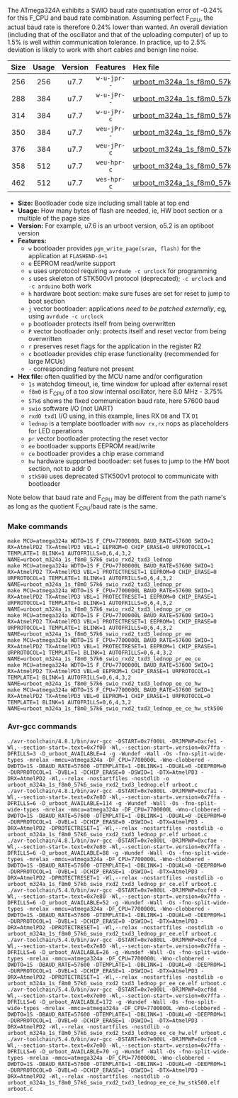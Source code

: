 The ATmega324A exhibits a SWIO baud rate quantisation error of -0.24% for this F_CPU and baud rate combination. Assuming perfect F<sub>CPU</sub>, the actual baud rate is therefore 0.24% lower than wanted. An overall deviation (including that of the oscillator and that of the uploading computer) of up to 1.5% is well within communication tolerance. In practice, up to 2.5% deviation is likely to work with short cables and benign line noise.

|Size|Usage|Version|Features|Hex file|
|:-:|:-:|:-:|:-:|:--|
|256|256|u7.7|`w-u-jpr--`|[urboot_m324a_1s_f8m0_57k6_swio_rxd2_txd3_lednop.hex](https://raw.githubusercontent.com/stefanrueger/urboot.hex/main/mcus/atmega324a/watchdog_1_s/internal_oscillator_f-3.75%25/%2B8m000000_hz/%2B%2B57k6_baud/uart1_rxd2_txd3/lednop/urboot_m324a_1s_f8m0_57k6_swio_rxd2_txd3_lednop.hex)|
|288|384|u7.7|`w-u-jPr--`|[urboot_m324a_1s_f8m0_57k6_swio_rxd2_txd3_lednop_pr.hex](https://raw.githubusercontent.com/stefanrueger/urboot.hex/main/mcus/atmega324a/watchdog_1_s/internal_oscillator_f-3.75%25/%2B8m000000_hz/%2B%2B57k6_baud/uart1_rxd2_txd3/lednop/urboot_m324a_1s_f8m0_57k6_swio_rxd2_txd3_lednop_pr.hex)|
|314|384|u7.7|`w-u-jPr-c`|[urboot_m324a_1s_f8m0_57k6_swio_rxd2_txd3_lednop_pr_ce.hex](https://raw.githubusercontent.com/stefanrueger/urboot.hex/main/mcus/atmega324a/watchdog_1_s/internal_oscillator_f-3.75%25/%2B8m000000_hz/%2B%2B57k6_baud/uart1_rxd2_txd3/lednop/urboot_m324a_1s_f8m0_57k6_swio_rxd2_txd3_lednop_pr_ce.hex)|
|350|384|u7.7|`weu-jPr--`|[urboot_m324a_1s_f8m0_57k6_swio_rxd2_txd3_lednop_pr_ee.hex](https://raw.githubusercontent.com/stefanrueger/urboot.hex/main/mcus/atmega324a/watchdog_1_s/internal_oscillator_f-3.75%25/%2B8m000000_hz/%2B%2B57k6_baud/uart1_rxd2_txd3/lednop/urboot_m324a_1s_f8m0_57k6_swio_rxd2_txd3_lednop_pr_ee.hex)|
|376|384|u7.7|`weu-jPr-c`|[urboot_m324a_1s_f8m0_57k6_swio_rxd2_txd3_lednop_pr_ee_ce.hex](https://raw.githubusercontent.com/stefanrueger/urboot.hex/main/mcus/atmega324a/watchdog_1_s/internal_oscillator_f-3.75%25/%2B8m000000_hz/%2B%2B57k6_baud/uart1_rxd2_txd3/lednop/urboot_m324a_1s_f8m0_57k6_swio_rxd2_txd3_lednop_pr_ee_ce.hex)|
|358|512|u7.7|`weu-hpr-c`|[urboot_m324a_1s_f8m0_57k6_swio_rxd2_txd3_lednop_ee_ce_hw.hex](https://raw.githubusercontent.com/stefanrueger/urboot.hex/main/mcus/atmega324a/watchdog_1_s/internal_oscillator_f-3.75%25/%2B8m000000_hz/%2B%2B57k6_baud/uart1_rxd2_txd3/lednop/urboot_m324a_1s_f8m0_57k6_swio_rxd2_txd3_lednop_ee_ce_hw.hex)|
|462|512|u7.7|`wes-hpr-c`|[urboot_m324a_1s_f8m0_57k6_swio_rxd2_txd3_lednop_ee_ce_hw_stk500.hex](https://raw.githubusercontent.com/stefanrueger/urboot.hex/main/mcus/atmega324a/watchdog_1_s/internal_oscillator_f-3.75%25/%2B8m000000_hz/%2B%2B57k6_baud/uart1_rxd2_txd3/lednop/urboot_m324a_1s_f8m0_57k6_swio_rxd2_txd3_lednop_ee_ce_hw_stk500.hex)|

- **Size:** Bootloader code size including small table at top end
- **Usage:** How many bytes of flash are needed, ie, HW boot section or a multiple of the page size
- **Version:** For example, u7.6 is an urboot version, o5.2 is an optiboot version
- **Features:**
  + `w` bootloader provides `pgm_write_page(sram, flash)` for the application at `FLASHEND-4+1`
  + `e` EEPROM read/write support
  + `u` uses urprotocol requiring `avrdude -c urclock` for programming
  + `s` uses skeleton of STK500v1 protocol (deprecated); `-c urclock` and `-c arduino` both work
  + `h` hardware boot section: make sure fuses are set for reset to jump to boot section
  + `j` vector bootloader: applications *need to be patched externally*, eg, using `avrdude -c urclock`
  + `p` bootloader protects itself from being overwritten
  + `P` vector bootloader only: protects itself and reset vector from being overwritten
  + `r` preserves reset flags for the application in the register R2
  + `c` bootloader provides chip erase functionality (recommended for large MCUs)
  + `-` corresponding feature not present
- **Hex file:** often qualified by the MCU name and/or configuration
  + `1s` watchdog timeout, ie, time window for upload after external reset
  + `f8m0` is F<sub>CPU</sub> of a too slow internal oscillator, here 8.0 MHz - 3.75%
  + `57k6` shows the fixed communication baud rate, here 57600 baud
  + `swio` software I/O (not UART)
  + `rxd0 txd1` I/O using, in this example, lines RX `D0` and TX `D1`
  + `lednop` is a template bootloader with `mov rx,rx` nops as placeholders for LED operations
  + `pr` vector bootloader protecting the reset vector
  + `ee` bootloader supports EEPROM read/write
  + `ce` bootloader provides a chip erase command
  + `hw` hardware supported bootloader: set fuses to jump to the HW boot section, not to addr 0
  + `stk500` uses deprecated STK500v1 protocol to communicate with bootloader


Note below that baud rate and F<sub>CPU</sub> may be different from the path name's as long as the quotient F<sub>CPU</sub>/baud rate is the same.

### Make commands
```
make MCU=atmega324a WDTO=1S F_CPU=7700000L BAUD_RATE=57600 SWIO=1 RX=AtmelPD2 TX=AtmelPD3 VBL=1 EEPROM=0 CHIP_ERASE=0 URPROTOCOL=1 TEMPLATE=1 BLINK=1 AUTOFRILLS=0,6,4,3,2 NAME=urboot_m324a_1s_f8m0_57k6_swio_rxd2_txd3_lednop
make MCU=atmega324a WDTO=1S F_CPU=7700000L BAUD_RATE=57600 SWIO=1 RX=AtmelPD2 TX=AtmelPD3 VBL=1 PROTECTRESET=1 EEPROM=0 CHIP_ERASE=0 URPROTOCOL=1 TEMPLATE=1 BLINK=1 AUTOFRILLS=0,6,4,3,2 NAME=urboot_m324a_1s_f8m0_57k6_swio_rxd2_txd3_lednop_pr
make MCU=atmega324a WDTO=1S F_CPU=7700000L BAUD_RATE=57600 SWIO=1 RX=AtmelPD2 TX=AtmelPD3 VBL=1 PROTECTRESET=1 EEPROM=0 CHIP_ERASE=1 URPROTOCOL=1 TEMPLATE=1 BLINK=1 AUTOFRILLS=0,6,4,3,2 NAME=urboot_m324a_1s_f8m0_57k6_swio_rxd2_txd3_lednop_pr_ce
make MCU=atmega324a WDTO=1S F_CPU=7700000L BAUD_RATE=57600 SWIO=1 RX=AtmelPD2 TX=AtmelPD3 VBL=1 PROTECTRESET=1 EEPROM=1 CHIP_ERASE=0 URPROTOCOL=1 TEMPLATE=1 BLINK=1 AUTOFRILLS=0,6,4,3,2 NAME=urboot_m324a_1s_f8m0_57k6_swio_rxd2_txd3_lednop_pr_ee
make MCU=atmega324a WDTO=1S F_CPU=7700000L BAUD_RATE=57600 SWIO=1 RX=AtmelPD2 TX=AtmelPD3 VBL=1 PROTECTRESET=1 EEPROM=1 CHIP_ERASE=1 URPROTOCOL=1 TEMPLATE=1 BLINK=1 AUTOFRILLS=0,6,4,3,2 NAME=urboot_m324a_1s_f8m0_57k6_swio_rxd2_txd3_lednop_pr_ee_ce
make MCU=atmega324a WDTO=1S F_CPU=7700000L BAUD_RATE=57600 SWIO=1 RX=AtmelPD2 TX=AtmelPD3 VBL=0 EEPROM=1 CHIP_ERASE=1 URPROTOCOL=1 TEMPLATE=1 BLINK=1 AUTOFRILLS=0,6,4,3,2 NAME=urboot_m324a_1s_f8m0_57k6_swio_rxd2_txd3_lednop_ee_ce_hw
make MCU=atmega324a WDTO=1S F_CPU=7700000L BAUD_RATE=57600 SWIO=1 RX=AtmelPD2 TX=AtmelPD3 VBL=0 EEPROM=1 CHIP_ERASE=1 URPROTOCOL=0 TEMPLATE=1 BLINK=1 AUTOFRILLS=0,6,4,3,2 NAME=urboot_m324a_1s_f8m0_57k6_swio_rxd2_txd3_lednop_ee_ce_hw_stk500
```

### Avr-gcc commands
```
./avr-toolchain/4.8.1/bin/avr-gcc -DSTART=0x7f00UL -DRJMPWP=0xcfe1 -Wl,--section-start=.text=0x7f00 -Wl,--section-start=.version=0x7ffa -DFRILLS=3 -D_urboot_AVAILABLE=4 -g -Wundef -Wall -Os -fno-split-wide-types -mrelax -mmcu=atmega324a -DF_CPU=7700000L -Wno-clobbered -DWDTO=1S -DBAUD_RATE=57600 -DTEMPLATE=1 -DBLINK=1 -DDUAL=0 -DEEPROM=0 -DURPROTOCOL=1 -DVBL=1 -DCHIP_ERASE=0 -DSWIO=1 -DTX=AtmelPD3 -DRX=AtmelPD2 -Wl,--relax -nostartfiles -nostdlib -o urboot_m324a_1s_f8m0_57k6_swio_rxd2_txd3_lednop.elf urboot.c
./avr-toolchain/4.8.1/bin/avr-gcc -DSTART=0x7e80UL -DRJMPWP=0xcfa1 -Wl,--section-start=.text=0x7e80 -Wl,--section-start=.version=0x7ffa -DFRILLS=6 -D_urboot_AVAILABLE=114 -g -Wundef -Wall -Os -fno-split-wide-types -mrelax -mmcu=atmega324a -DF_CPU=7700000L -Wno-clobbered -DWDTO=1S -DBAUD_RATE=57600 -DTEMPLATE=1 -DBLINK=1 -DDUAL=0 -DEEPROM=0 -DURPROTOCOL=1 -DVBL=1 -DCHIP_ERASE=0 -DSWIO=1 -DTX=AtmelPD3 -DRX=AtmelPD2 -DPROTECTRESET=1 -Wl,--relax -nostartfiles -nostdlib -o urboot_m324a_1s_f8m0_57k6_swio_rxd2_txd3_lednop_pr.elf urboot.c
./avr-toolchain/4.8.1/bin/avr-gcc -DSTART=0x7e80UL -DRJMPWP=0xcfae -Wl,--section-start=.text=0x7e80 -Wl,--section-start=.version=0x7ffa -DFRILLS=6 -D_urboot_AVAILABLE=88 -g -Wundef -Wall -Os -fno-split-wide-types -mrelax -mmcu=atmega324a -DF_CPU=7700000L -Wno-clobbered -DWDTO=1S -DBAUD_RATE=57600 -DTEMPLATE=1 -DBLINK=1 -DDUAL=0 -DEEPROM=0 -DURPROTOCOL=1 -DVBL=1 -DCHIP_ERASE=1 -DSWIO=1 -DTX=AtmelPD3 -DRX=AtmelPD2 -DPROTECTRESET=1 -Wl,--relax -nostartfiles -nostdlib -o urboot_m324a_1s_f8m0_57k6_swio_rxd2_txd3_lednop_pr_ce.elf urboot.c
./avr-toolchain/5.4.0/bin/avr-gcc -DSTART=0x7e80UL -DRJMPWP=0xcfc0 -Wl,--section-start=.text=0x7e80 -Wl,--section-start=.version=0x7ffa -DFRILLS=6 -D_urboot_AVAILABLE=52 -g -Wundef -Wall -Os -fno-split-wide-types -mrelax -mmcu=atmega324a -DF_CPU=7700000L -Wno-clobbered -DWDTO=1S -DBAUD_RATE=57600 -DTEMPLATE=1 -DBLINK=1 -DDUAL=0 -DEEPROM=1 -DURPROTOCOL=1 -DVBL=1 -DCHIP_ERASE=0 -DSWIO=1 -DTX=AtmelPD3 -DRX=AtmelPD2 -DPROTECTRESET=1 -Wl,--relax -nostartfiles -nostdlib -o urboot_m324a_1s_f8m0_57k6_swio_rxd2_txd3_lednop_pr_ee.elf urboot.c
./avr-toolchain/5.4.0/bin/avr-gcc -DSTART=0x7e80UL -DRJMPWP=0xcfcd -Wl,--section-start=.text=0x7e80 -Wl,--section-start=.version=0x7ffa -DFRILLS=6 -D_urboot_AVAILABLE=26 -g -Wundef -Wall -Os -fno-split-wide-types -mrelax -mmcu=atmega324a -DF_CPU=7700000L -Wno-clobbered -DWDTO=1S -DBAUD_RATE=57600 -DTEMPLATE=1 -DBLINK=1 -DDUAL=0 -DEEPROM=1 -DURPROTOCOL=1 -DVBL=1 -DCHIP_ERASE=1 -DSWIO=1 -DTX=AtmelPD3 -DRX=AtmelPD2 -DPROTECTRESET=1 -Wl,--relax -nostartfiles -nostdlib -o urboot_m324a_1s_f8m0_57k6_swio_rxd2_txd3_lednop_pr_ee_ce.elf urboot.c
./avr-toolchain/5.4.0/bin/avr-gcc -DSTART=0x7e00UL -DRJMPWP=0xcf8d -Wl,--section-start=.text=0x7e00 -Wl,--section-start=.version=0x7ffa -DFRILLS=6 -D_urboot_AVAILABLE=172 -g -Wundef -Wall -Os -fno-split-wide-types -mrelax -mmcu=atmega324a -DF_CPU=7700000L -Wno-clobbered -DWDTO=1S -DBAUD_RATE=57600 -DTEMPLATE=1 -DBLINK=1 -DDUAL=0 -DEEPROM=1 -DURPROTOCOL=1 -DVBL=0 -DCHIP_ERASE=1 -DSWIO=1 -DTX=AtmelPD3 -DRX=AtmelPD2 -Wl,--relax -nostartfiles -nostdlib -o urboot_m324a_1s_f8m0_57k6_swio_rxd2_txd3_lednop_ee_ce_hw.elf urboot.c
./avr-toolchain/5.4.0/bin/avr-gcc -DSTART=0x7e00UL -DRJMPWP=0xcfc0 -Wl,--section-start=.text=0x7e00 -Wl,--section-start=.version=0x7ffa -DFRILLS=6 -D_urboot_AVAILABLE=70 -g -Wundef -Wall -Os -fno-split-wide-types -mrelax -mmcu=atmega324a -DF_CPU=7700000L -Wno-clobbered -DWDTO=1S -DBAUD_RATE=57600 -DTEMPLATE=1 -DBLINK=1 -DDUAL=0 -DEEPROM=1 -DURPROTOCOL=0 -DVBL=0 -DCHIP_ERASE=1 -DSWIO=1 -DTX=AtmelPD3 -DRX=AtmelPD2 -Wl,--relax -nostartfiles -nostdlib -o urboot_m324a_1s_f8m0_57k6_swio_rxd2_txd3_lednop_ee_ce_hw_stk500.elf urboot.c
```

